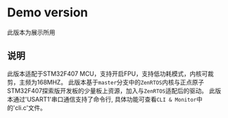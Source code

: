 # Demo version
此版本为展示所用
## 说明
此版本适配于STM32F407 MCU，支持开启FPU，支持低功耗模式，内核可裁剪，主频为168MHZ。
此版本基于`master`分支中的`ZenRTOS`内核与正点原子STM32F407探索版开发板的少量板上资源，加入与`ZenRTOS`适配后的驱动。
此版本通过'USART1'串口通信支持了命令行, 具体功能可查看`CLI & Monitor`中的'cli.c'文件。